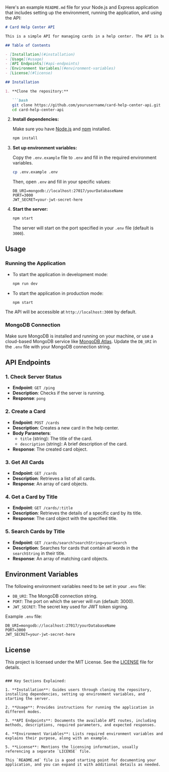 Here's an example `README.md` file for your Node.js and Express application that includes setting up the environment, running the application, and using the API:

```markdown
# Card Help Center API

This is a simple API for managing cards in a help center. The API is built using Node.js, Express.js, and MongoDB (with Mongoose ORM). It includes endpoints for creating, retrieving, and searching cards based on their titles.

## Table of Contents

- [Installation](#installation)
- [Usage](#usage)
- [API Endpoints](#api-endpoints)
- [Environment Variables](#environment-variables)
- [License](#license)

## Installation

1. **Clone the repository:**

   ```bash
   git clone https://github.com/yourusername/card-help-center-api.git
   cd card-help-center-api
   ```

2. **Install dependencies:**

   Make sure you have [Node.js](https://nodejs.org/) and [npm](https://www.npmjs.com/) installed.

   ```bash
   npm install
   ```

3. **Set up environment variables:**

   Copy the `.env.example` file to `.env` and fill in the required environment variables.

   ```bash
   cp .env.example .env
   ```

   Then, open `.env` and fill in your specific values:

   ```dotenv
   DB_URI=mongodb://localhost:27017/yourDatabaseName
   PORT=3000
   JWT_SECRET=your-jwt-secret-here
   ```

4. **Start the server:**

   ```bash
   npm start
   ```

   The server will start on the port specified in your `.env` file (default is `3000`).

## Usage

### Running the Application

- To start the application in development mode:

  ```bash
  npm run dev
  ```

- To start the application in production mode:

  ```bash
  npm start
  ```

The API will be accessible at `http://localhost:3000` by default.

### MongoDB Connection

Make sure MongoDB is installed and running on your machine, or use a cloud-based MongoDB service like [MongoDB Atlas](https://www.mongodb.com/cloud/atlas). Update the `DB_URI` in the `.env` file with your MongoDB connection string.

## API Endpoints

### 1. Check Server Status

- **Endpoint**: `GET /ping`
- **Description**: Checks if the server is running.
- **Response**: `pong`

### 2. Create a Card

- **Endpoint**: `POST /cards`
- **Description**: Creates a new card in the help center.
- **Body Parameters**:
  - `title` (string): The title of the card.
  - `description` (string): A brief description of the card.
- **Response**: The created card object.

### 3. Get All Cards

- **Endpoint**: `GET /cards`
- **Description**: Retrieves a list of all cards.
- **Response**: An array of card objects.

### 4. Get a Card by Title

- **Endpoint**: `GET /cards/:title`
- **Description**: Retrieves the details of a specific card by its title.
- **Response**: The card object with the specified title.

### 5. Search Cards by Title

- **Endpoint**: `GET /cards/search?searchString=yourSearch`
- **Description**: Searches for cards that contain all words in the `searchString` in their title.
- **Response**: An array of matching card objects.

## Environment Variables

The following environment variables need to be set in your `.env` file:

- `DB_URI`: The MongoDB connection string.
- `PORT`: The port on which the server will run (default: 3000).
- `JWT_SECRET`: The secret key used for JWT token signing.

Example `.env` file:

```dotenv
DB_URI=mongodb://localhost:27017/yourDatabaseName
PORT=3000
JWT_SECRET=your-jwt-secret-here
```

## License

This project is licensed under the MIT License. See the [LICENSE](LICENSE) file for details.

```

### Key Sections Explained:

1. **Installation**: Guides users through cloning the repository, installing dependencies, setting up environment variables, and starting the server.

2. **Usage**: Provides instructions for running the application in different modes.

3. **API Endpoints**: Documents the available API routes, including methods, descriptions, required parameters, and expected responses.

4. **Environment Variables**: Lists required environment variables and explains their purpose, along with an example.

5. **License**: Mentions the licensing information, usually referencing a separate `LICENSE` file.

This `README.md` file is a good starting point for documenting your application, and you can expand it with additional details as needed.